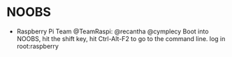 # NOOBS

* Raspberry Pi Team ‏@TeamRaspi: @recantha @cymplecy Boot into NOOBS, hit the shift key, hit Ctrl-Alt-F2 to go to the command line. log in root:raspberry

